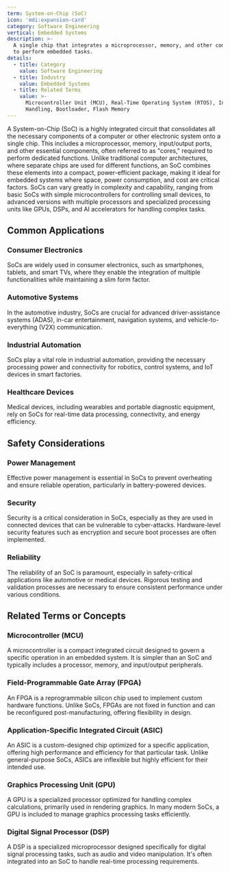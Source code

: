 ```yaml
---
term: System-on-Chip (SoC)
icon: 'mdi:expansion-card'
category: Software Engineering
vertical: Embedded Systems
description: >-
  A single chip that integrates a microprocessor, memory, and other components
  to perform embedded tasks.
details:
  - title: Category
    value: Software Engineering
  - title: Industry
    value: Embedded Systems
  - title: Related Terms
    value: >-
      Microcontroller Unit (MCU), Real-Time Operating System (RTOS), Interrupt
      Handling, Bootloader, Flash Memory
---
```

A System-on-Chip (SoC) is a highly integrated circuit that consolidates all the necessary components of a computer or other electronic system onto a single chip. This includes a microprocessor, memory, input/output ports, and other essential components, often referred to as "cores," required to perform dedicated functions. Unlike traditional computer architectures, where separate chips are used for different functions, an SoC combines these elements into a compact, power-efficient package, making it ideal for embedded systems where space, power consumption, and cost are critical factors. SoCs can vary greatly in complexity and capability, ranging from basic SoCs with simple microcontrollers for controlling small devices, to advanced versions with multiple processors and specialized processing units like GPUs, DSPs, and AI accelerators for handling complex tasks.

## Common Applications

### Consumer Electronics
SoCs are widely used in consumer electronics, such as smartphones, tablets, and smart TVs, where they enable the integration of multiple functionalities while maintaining a slim form factor.

### Automotive Systems
In the automotive industry, SoCs are crucial for advanced driver-assistance systems (ADAS), in-car entertainment, navigation systems, and vehicle-to-everything (V2X) communication.

### Industrial Automation
SoCs play a vital role in industrial automation, providing the necessary processing power and connectivity for robotics, control systems, and IoT devices in smart factories.

### Healthcare Devices
Medical devices, including wearables and portable diagnostic equipment, rely on SoCs for real-time data processing, connectivity, and energy efficiency.

## Safety Considerations

### Power Management
Effective power management is essential in SoCs to prevent overheating and ensure reliable operation, particularly in battery-powered devices.

### Security
Security is a critical consideration in SoCs, especially as they are used in connected devices that can be vulnerable to cyber-attacks. Hardware-level security features such as encryption and secure boot processes are often implemented.

### Reliability
The reliability of an SoC is paramount, especially in safety-critical applications like automotive or medical devices. Rigorous testing and validation processes are necessary to ensure consistent performance under various conditions.

## Related Terms or Concepts

### Microcontroller (MCU)
A microcontroller is a compact integrated circuit designed to govern a specific operation in an embedded system. It is simpler than an SoC and typically includes a processor, memory, and input/output peripherals.

### Field-Programmable Gate Array (FPGA)
An FPGA is a reprogrammable silicon chip used to implement custom hardware functions. Unlike SoCs, FPGAs are not fixed in function and can be reconfigured post-manufacturing, offering flexibility in design.

### Application-Specific Integrated Circuit (ASIC)
An ASIC is a custom-designed chip optimized for a specific application, offering high performance and efficiency for that particular task. Unlike general-purpose SoCs, ASICs are inflexible but highly efficient for their intended use.

### Graphics Processing Unit (GPU)
A GPU is a specialized processor optimized for handling complex calculations, primarily used in rendering graphics. In many modern SoCs, a GPU is included to manage graphics processing tasks efficiently.

### Digital Signal Processor (DSP)
A DSP is a specialized microprocessor designed specifically for digital signal processing tasks, such as audio and video manipulation. It's often integrated into an SoC to handle real-time processing requirements.
